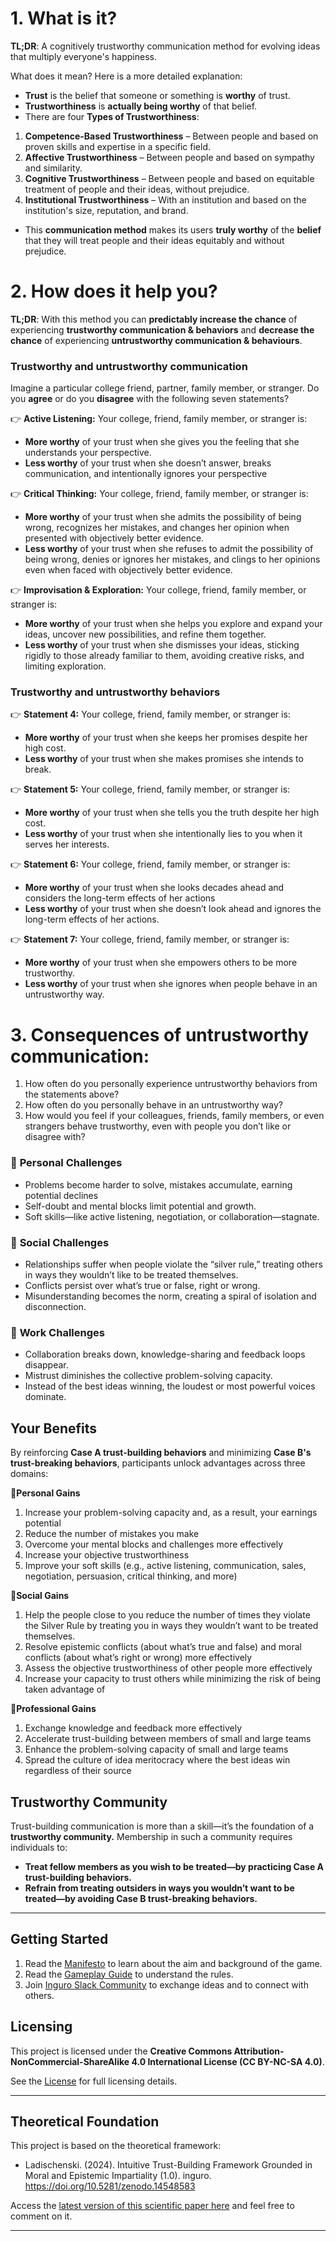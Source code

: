 # 1. What is it?  

**TL;DR**: A cognitively trustworthy communication method for evolving ideas that multiply everyone's happiness.  

What does it mean? Here is a more detailed explanation:

- **Trust** is the belief that someone or something is **worthy** of trust.  
- **Trustworthiness** is **actually being worthy** of that belief.
- There are four **Types of Trustworthiness**:
  
1. **Competence-Based Trustworthiness** – Between people and based on proven skills and expertise in a specific field.  
2. **Affective Trustworthiness** – Between people and based on sympathy and similarity.
3. **Cognitive Trustworthiness** – Between people and based on equitable treatment of people and their ideas, without prejudice.  
4. **Institutional Trustworthiness** – With an institution and based on the institution's size, reputation, and brand.
 
- This **communication method** makes its users **truly worthy** of the **belief** that they will treat people and their ideas equitably and without prejudice.

# 2. How does it help you?

**TL;DR**: With this method you can **predictably increase the chance** of experiencing **trustworthy communication & behaviors** and **decrease the chance** of experiencing **untrustworthy communication & behaviours**. 

### Trustworthy and untrustworthy communication

Imagine a particular college friend, partner, family member, or stranger. Do you **agree** or do you **disagree** with the following seven statements? 

👉 **Active Listening:** Your college, friend, family member, or stranger is:

- **More worthy** of your trust when she gives you the feeling that she understands your perspective.
- **Less worthy** of your trust when she doesn’t answer, breaks communication, and intentionally ignores your perspective

👉 **Critical Thinking:** Your college, friend, family member, or stranger is:

- **More worthy** of your trust when she admits the possibility of being wrong, recognizes her mistakes, and changes her opinion when presented with objectively better evidence.
- **Less worthy** of your trust when she refuses to admit the possibility of being wrong, denies or ignores her mistakes, and clings to her opinions even when faced with objectively better evidence.

👉 **Improvisation & Exploration:** Your college, friend, family member, or stranger is:

- **More worthy** of your trust when she helps you explore and expand your ideas, uncover new possibilities, and refine them together.
- **Less worthy** of your trust when she dismisses your ideas, sticking rigidly to those already familiar to them, avoiding creative risks, and limiting exploration.

### Trustworthy and untrustworthy behaviors

👉 **Statement 4:** Your college, friend, family member, or stranger is:

- **More worthy** of your trust when she keeps her promises despite her high cost.
- **Less worthy** of your trust when she makes promises she intends to break.

👉 **Statement 5:** Your college, friend, family member, or stranger is:

- **More worthy** of your trust when she tells you the truth despite her high cost.
- **Less worthy** of your trust when she intentionally lies to you when it serves her interests.

👉 **Statement 6:** Your college, friend, family member, or stranger is:

- **More worthy** of your trust when she looks decades ahead and considers the long-term effects of her actions
- **Less worthy** of your trust when she doesn’t look ahead and ignores the long-term effects of her actions.

👉 **Statement 7:** Your college, friend, family member, or stranger is:

- **More worthy** of your trust when she empowers others to be more trustworthy.
- **Less worthy** of your trust when she ignores when people behave in an untrustworthy way.

# 3. Consequences of untrustworthy communication:

1. How often do you personally experience untrustworthy behaviors from the statements above?
2. How often do you personally behave in an untrustworthy way?
3. How would you feel if your colleagues, friends, family members, or even strangers behave trustworthy, even with people you don’t like or disagree with?

### 🛑 **Personal Challenges**

- Problems become harder to solve, mistakes accumulate, earning potential declines
- Self-doubt and mental blocks limit potential and growth.
- Soft skills—like active listening, negotiation, or collaboration—stagnate.

### 🛑 **Social Challenges**

- Relationships suffer when people violate the “silver rule,” treating others in ways they wouldn’t like to be treated themselves.
- Conflicts persist over what’s true or false, right or wrong.
- Misunderstanding becomes the norm, creating a spiral of isolation and disconnection.

### 🛑 **Work Challenges**

- Collaboration breaks down, knowledge-sharing and feedback loops disappear.
- Mistrust diminishes the collective problem-solving capacity.
- Instead of the best ideas winning, the loudest or most powerful voices dominate.

## **Your Benefits**

By reinforcing **Case A trust-building behaviors** and minimizing **Case B's trust-breaking behaviors**, participants unlock advantages across three domains:

🔹**Personal Gains**

1. Increase your problem-solving capacity and, as a result, your earnings potential
2. Reduce the number of mistakes you make
3. Overcome your mental blocks and challenges more effectively
4. Increase your objective trustworthiness
5. Improve your soft skills (e.g., active listening, communication, sales, negotiation, persuasion, critical thinking, and more)

🔹**Social Gains**

1. Help the people close to you reduce the number of times they violate the Silver Rule by treating you in ways they wouldn’t want to be treated themselves.
2. Resolve epistemic conflicts (about what’s true and false) and moral conflicts (about what’s right or wrong) more effectively
3. Assess the objective trustworthiness of other people more effectively
4. Increase your capacity to trust others while minimizing the risk of being taken advantage of

🔹**Professional Gains**

1. Exchange knowledge and feedback more effectively
2. Accelerate trust-building between members of small and large teams
3. Enhance the problem-solving capacity of small and large teams
4. Spread the culture of idea meritocracy where the best ideas win regardless of their source

## Trustworthy Community

Trust-building communication is more than a skill—it’s the foundation of a **trustworthy community.** Membership in such a community requires individuals to:

- **Treat fellow members as you wish to be treated—by practicing Case A trust-building behaviors.**
- **Refrain from treating outsiders in ways you wouldn’t want to be treated—by avoiding Case B trust-breaking behaviors.**
  
---

## **Getting Started**

1. Read the [Manifesto](https://github.com/Inguro-OU/war-of-memes/blob/main/MANIFESTO.md) to learn about the aim and background of the game.
2. Read the [Gameplay Guide](https://github.com/Inguro-OU/debiased-self/blob/main/GAMEPLAY.md) to understand the rules.
3. Join [Inguro Slack Community](https://join.slack.com/t/ingurocommunity/shared_invite/zt-2x4w0640h-3_PIEqz1LphRzan9R5gXWw) to exchange ideas and to connect with others.

## Licensing

This project is licensed under the **Creative Commons Attribution-NonCommercial-ShareAlike 4.0 International License (CC BY-NC-SA 4.0)**.

See the [License](https://github.com/Inguro-OU/debiased-self/blob/main/LICENSE.md) for full licensing details.

---

## **Theoretical Foundation**

This project is based on the theoretical framework:

- Ladischenski. (2024). Intuitive Trust-Building Framework Grounded in Moral and Epistemic Impartiality (1.0). inguro. https://doi.org/10.5281/zenodo.14548583

Access the [latest version of this scientific paper here](https://docs.google.com/document/d/1kGMJGx4Vrzi9WACDVPcFq5oxaww3oydHV54CgS6Zhmc/edit?usp=sharing) and feel free to comment on it.

---
